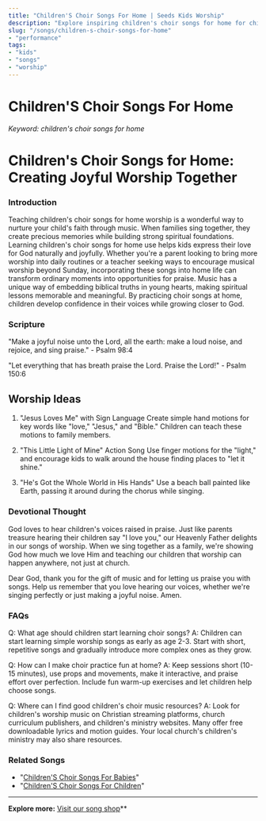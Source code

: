 ```yaml
---
title: "Children'S Choir Songs For Home | Seeds Kids Worship"
description: "Explore inspiring children's choir songs for home for children's worship and faith development. Biblical music resources for families and ministry."
slug: "/songs/children-s-choir-songs-for-home"
- "performance"
tags:
- "kids"
- "songs"
- "worship"
---
```


# Children'S Choir Songs For Home

_Keyword: children's choir songs for home_

# Children's Choir Songs for Home: Creating Joyful Worship Together

### Introduction
Teaching children's choir songs for home worship is a wonderful way to nurture your child's faith through music. When families sing together, they create precious memories while building strong spiritual foundations. Learning children's choir songs for home use helps kids express their love for God naturally and joyfully. Whether you're a parent looking to bring more worship into daily routines or a teacher seeking ways to encourage musical worship beyond Sunday, incorporating these songs into home life can transform ordinary moments into opportunities for praise. Music has a unique way of embedding biblical truths in young hearts, making spiritual lessons memorable and meaningful. By practicing choir songs at home, children develop confidence in their voices while growing closer to God.

### Scripture
"Make a joyful noise unto the Lord, all the earth: make a loud noise, and rejoice, and sing praise." - Psalm 98:4

"Let everything that has breath praise the Lord. Praise the Lord!" - Psalm 150:6

## Worship Ideas
1. "Jesus Loves Me" with Sign Language
Create simple hand motions for key words like "love," "Jesus," and "Bible." Children can teach these motions to family members.

2. "This Little Light of Mine" Action Song
Use finger motions for the "light," and encourage kids to walk around the house finding places to "let it shine."

3. "He's Got the Whole World in His Hands"
Use a beach ball painted like Earth, passing it around during the chorus while singing.

### Devotional Thought
God loves to hear children's voices raised in praise. Just like parents treasure hearing their children say "I love you," our Heavenly Father delights in our songs of worship. When we sing together as a family, we're showing God how much we love Him and teaching our children that worship can happen anywhere, not just at church.

Dear God, thank you for the gift of music and for letting us praise you with songs. Help us remember that you love hearing our voices, whether we're singing perfectly or just making a joyful noise. Amen.

### FAQs
Q: What age should children start learning choir songs?
A: Children can start learning simple worship songs as early as age 2-3. Start with short, repetitive songs and gradually introduce more complex ones as they grow.

Q: How can I make choir practice fun at home?
A: Keep sessions short (10-15 minutes), use props and movements, make it interactive, and praise effort over perfection. Include fun warm-up exercises and let children help choose songs.

Q: Where can I find good children's choir music resources?
A: Look for children's worship music on Christian streaming platforms, church curriculum publishers, and children's ministry websites. Many offer free downloadable lyrics and motion guides. Your local church's children's ministry may also share resources.

### Related Songs

- "[Children'S Choir Songs For Babies](/songs/children-s-choir-songs-for-babies/)"
- "[Children'S Choir Songs For Children](/songs/children-s-choir-songs-for-children/)"

---

**Explore more:** [Visit our song shop](https://seedskidsworship.com/shop)**

<!-- Schema Markup -->
<script type="application/ld+json">
{
  "@context": "https://schema.org",
  "@type": "MusicRecording",
  "name": "Children'S Choir Songs For Home",
  "byArtist": {
    "@type": "MusicGroup",
    "name": "Seeds Kids Worship"
  },
  "isFamilyFriendly": true,
  "url": "https://seedskidsworship.com/songs/children-s-choir-songs-for-home/"
}
</script>